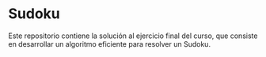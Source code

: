# Sudoku
Este repositorio contiene la solución al ejercicio final del curso, que consiste en desarrollar un algoritmo eficiente para resolver un Sudoku.
